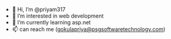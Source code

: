 - 👋 Hi, I’m @priyam317
- 👀 I’m interested in web development
- 🌱 I’m currently learning asp.net
- 📫 can reach me (gokulapriya@psgsoftwaretechnology.com)

<!---
priyam317/priyam317 is a ✨ special ✨ repository because its `README.md` (this file) appears on your GitHub profile.
You can click the Preview link to take a look at your changes.
--->
